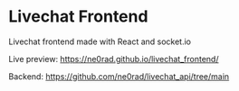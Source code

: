 # Livechat Frontend

Livechat frontend made with React and socket.io

Live preview: https://ne0rad.github.io/livechat_frontend/

Backend: https://github.com/ne0rad/livechat_api/tree/main
